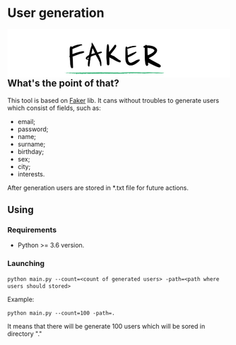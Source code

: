 # User generation
<img align="left" src="./static/image.png">


##  What's the point of that?
This tool is based on [Faker](https://github.com/joke2k/faker) lib. It cans without troubles to generate users which consist of fields, such as:
- email;
- password;
- name;
- surname;
- birthday;
- sex;
- city;
- interests.

After generation users are stored in *.txt file for future actions.

## Using
### Requirements
- Python >= 3.6 version.
### Launching
```shell script
python main.py --count=<count of generated users> -path=<path where users should stored> 
```

Example:
```shell script
python main.py --count=100 -path=.
```
It means that there will be generate 100 users which will be sored in directory "."